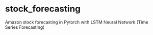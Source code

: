 # stock_forecasting
Amazon stock forecasting in Pytorch with LSTM Neural Network (Time Series Forecasting)
